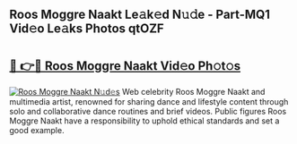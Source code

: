 ## Roos Moggre Naakt Le𝚊k𝚎d N𝚞𝚍e - Part-MQ1 Vid𝚎o Le𝚊ks Photos qtOZF

# <h2><a href="http://fb46l3.evod.top/?m=Roos+Moggre+Naakt">🔗 👉🔴 Roos Moggre Naakt Vid𝚎o Ph𝚘t𝚘s</a></h2>

[![Roos Moggre Naakt N𝚞d𝚎s](https://i.imgur.com/8V9OHl7.gif)](http://fb46l3.evod.top/?m=Roos+Moggre+Naakt)
Web celebrity Roos Moggre Naakt and multimedia artist, renowned for sharing dance and lifestyle content through solo and collaborative dance routines and brief videos. Public figures Roos Moggre Naakt have a responsibility to uphold ethical standards and set a good example. 
